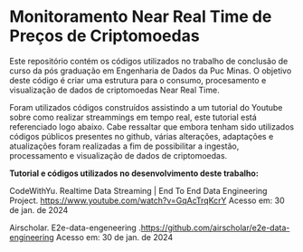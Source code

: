# Monitoramento Near Real Time de Preços de Criptomoedas

Este repositório contém os códigos utilizados no trabalho de conclusão de curso da pós graduação em Engenharia de Dados da Puc Minas.
O objetivo deste código é criar uma estrutura para o consumo, procesamento e visualização de dados de criptomoedas Near Real Time.


Foram utilizados códigos construídos assistindo a um tutorial do Youtube sobre como realizar streammings em tempo real, este tutorial está referenciado logo abaixo. Cabe ressaltar que embora tenham sido utilizados códigos públicos presentes no github, várias alterações, adaptações e atualizações foram realizadas a fim de possibilitar a ingestão, processamento e visualização de dados de criptomoedas.

**Tutorial e códigos utilizados no desenvolvimento deste trabalho:**

CodeWithYu. Realtime Data Streaming | End To End Data Engineering Project. <https://www.youtube.com/watch?v=GqAcTrqKcrY> Acesso em: 30 de jan. de 2024

Airscholar. E2e-data-engeneering .<https://github.com/airscholar/e2e-data-engineering> Acesso em: 30 de jan. de 2024

